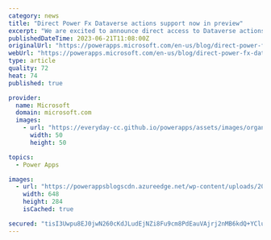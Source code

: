 ```yaml
---
category: news
title: "Direct Power Fx Dataverse actions support now in preview"
excerpt: "We are excited to announce direct access to Dataverse actions in Power Fx formulas as Preview feature (default on.) As a part of the Power Fx language, authors can now directly invoke a Dataverse action within a formula. A new Power Fx &#8216;Environment&#8217; language object that authors can add to"
publishedDateTime: 2023-06-21T11:08:00Z
originalUrl: "https://powerapps.microsoft.com/en-us/blog/direct-power-fx-dataverse-actions-support-now-in-preview-default-on/"
webUrl: "https://powerapps.microsoft.com/en-us/blog/direct-power-fx-dataverse-actions-support-now-in-preview-default-on/"
type: article
quality: 72
heat: 74
published: true

provider:
  name: Microsoft
  domain: microsoft.com
  images:
    - url: "https://everyday-cc.github.io/powerapps/assets/images/organizations/microsoft.com-50x50.jpg"
      width: 50
      height: 50

topics:
  - Power Apps

images:
  - url: "https://powerappsblogscdn.azureedge.net/wp-content/uploads/2023/02/hooking-up-an-action-to-a-button-1.png"
    width: 648
    height: 284
    isCached: true

secured: "tisI3Uwpu8EJ0jwN260cKdJLudEjNZi8Fu9cm8PdEauVAjrj2nMB6kdQ+YClutoJJ81iQoQmPCJ+9IV2bKcgDfS0hNmCDDZ8s/Am+fM0OiBFr7a+cPwYsfB3+uCCb9rOmsuJx9dqztIZzml8MimT0BNs8+7jWaovboYtgLMYmByiILi9yyU8zMj4GafJgZtCdKMz7x+uEhqdOGvvIUpy8tj0TgtwgFmxKqOTQAhNuWx1OQMFeO4LleDVVOZ3FAwSXFzclteYzTZ2zBUOwgddMcXhzJZ8AwPzwDARsBhtoT6RtbkLXFzPFJiButWFeter+u413K6swlmfxBvoyzTwu/EIVl++J5HhKnd9cmqdFjA=;/KDGBZS00M+nSChxkyW09Q=="
---
```


